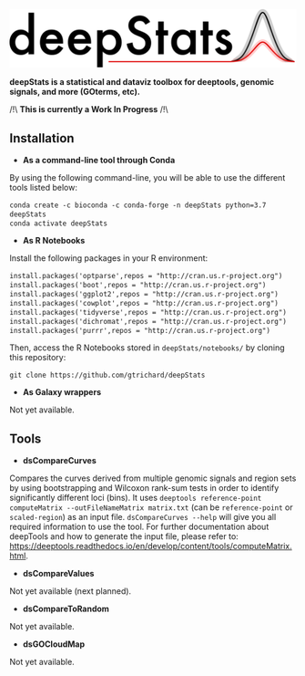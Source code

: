 ![Alt text](docs/images/deepStats_logo.png?raw=true "Title")

**deepStats is a statistical and dataviz toolbox for deeptools, genomic signals, and more (GOterms, etc).**

/!\ **This is currently a Work In Progress** /!\

## Installation

- **As a command-line tool through Conda**

By using the following command-line, you will be able to use the different tools listed below:
```
conda create -c bioconda -c conda-forge -n deepStats python=3.7 deepStats
conda activate deepStats
```

- **As R Notebooks**

Install the following packages in your R environment:
```
install.packages('optparse',repos = "http://cran.us.r-project.org")
install.packages('boot',repos = "http://cran.us.r-project.org")
install.packages('ggplot2',repos = "http://cran.us.r-project.org")
install.packages('cowplot',repos = "http://cran.us.r-project.org")
install.packages('tidyverse',repos = "http://cran.us.r-project.org")
install.packages('dichromat',repos = "http://cran.us.r-project.org")
install.packages('purrr',repos = "http://cran.us.r-project.org")
```

Then, access the R Notebooks stored in `deepStats/notebooks/` by cloning this repository:
```
git clone https://github.com/gtrichard/deepStats
```

- **As Galaxy wrappers**

Not yet available.

## Tools

- **dsCompareCurves**

Compares the curves derived from multiple genomic signals and region sets by using bootstrapping and Wilcoxon rank-sum tests in order to identify significantly different loci (bins). It uses `deeptools reference-point computeMatrix --outFileNameMatrix matrix.txt` (can be `reference-point` or `scaled-region`) as an input file. `dsCompareCurves --help` will give you all required information to use the tool. For further documentation about deepTools and how to generate the input file, please refer to: https://deeptools.readthedocs.io/en/develop/content/tools/computeMatrix.html.

- **dsCompareValues**

Not yet available (next planned).

- **dsCompareToRandom**

Not yet available.

- **dsGOCloudMap**

Not yet available.
